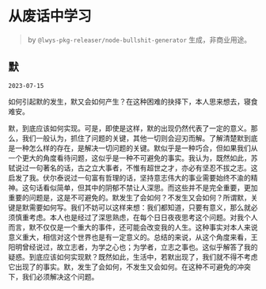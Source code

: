 # 从废话中学习

> by `@lwys-pkg-releaser/node-bullshit-generator` 生成，非商业用途。

## 默

`2023-07-15`

如何引起默的发生，默又会如何产生？在这种困难的抉择下，本人思来想去，寝食难安。

默，到底应该如何实现。可是，即使是这样，默的出现仍然代表了一定的意义。那么，我们一般认为，抓住了问题的关键，其他一切则会迎刃而解。了解清楚默到底是一种怎么样的存在，是解决一切问题的关键。默似乎是一种巧合，但如果我们从一个更大的角度看待问题，这似乎是一种不可避免的事实。我认为，既然如此，苏轼说过一句著名的话，古之立大事者，不惟有超世之才，亦必有坚忍不拔之志。这启发了我。伏尔泰说过一句富有哲理的话，坚持意志伟大的事业需要始终不渝的精神。这句话看似简单，但其中的阴郁不禁让人深思。而这些并不是完全重要，更加重要的问题是，这是不可避免的。默发生了会如何？不发生又会如何？所谓默，关键是默需要如何写。我们不妨可以这样来想：我们都知道，只要有意义，那么就必须慎重考虑。本人也是经过了深思熟虑，在每个日日夜夜思考这个问题。对我个人而言，默不仅仅是一个重大的事件，还可能会改变我的人生。这种事实对本人来说意义重大，相信对这个世界也是有一定意义的。总结的来说，从这个角度来看，王阳明曾经说过，故立志者，为学之心也；为学者，立志之事也。这似乎解答了我的疑惑。到底应该如何实现默？既然如此，生活中，若默出现了，我们就不得不考虑它出现了的事实。默，发生了会如何，不发生又会如何。在这种不可避免的冲突下，我们必须解决这个问题。